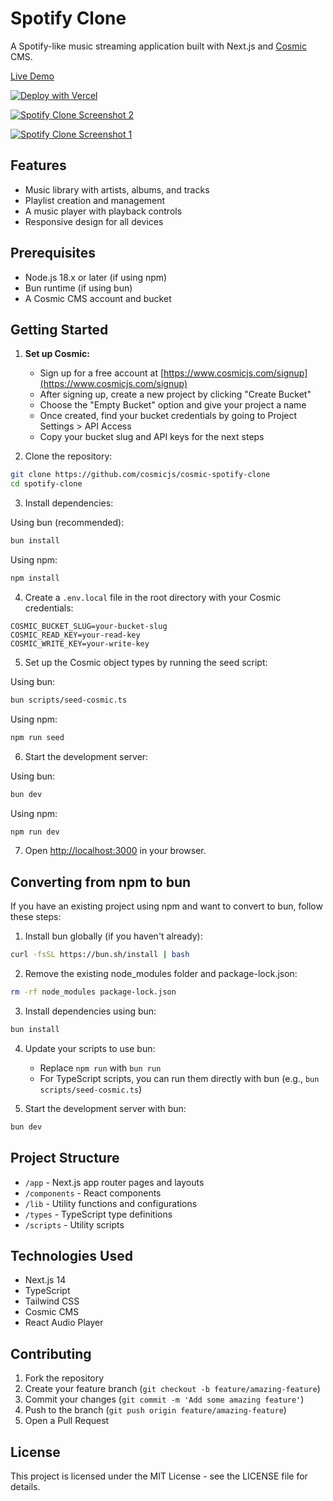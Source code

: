 # Spotify Clone

A Spotify-like music streaming application built with Next.js and [Cosmic](https://www.cosmicjs.com) CMS.

[Live Demo](https://cosmic-spotify-clone.vercel.app)

[![Deploy with Vercel](https://vercel.com/button)](https://vercel.com/new/clone?repository-url=https%3A%2F%2Fgithub.com%2Fcosmicjs%2Fcosmic-spotify-clone&env=COSMIC_BUCKET_SLUG,COSMIC_READ_KEY,COSMIC_WRITE_KEY&envDescription=Required%20API%20keys%20from%20Cosmic&envLink=https%3A%2F%2Fwww.cosmicjs.com%2Fdocs%2Fapi%2Fauthentication)

[![Spotify Clone Screenshot 2](https://imgix.cosmicjs.com/9d793800-05d7-11f0-993b-3bd041905fff-cosmic-spotify-2.png?w=1200&auto=format,compression)](https://cosmic-spotify-clone.vercel.app)

[![Spotify Clone Screenshot 1](https://imgix.cosmicjs.com/9d6784c0-05d7-11f0-993b-3bd041905fff-cosmic-spotify-1.png?w=1200&auto=format,compression)](https://cosmic-spotify-clone.vercel.app)

## Features

- Music library with artists, albums, and tracks
- Playlist creation and management
- A music player with playback controls
- Responsive design for all devices

## Prerequisites

- Node.js 18.x or later (if using npm)
- Bun runtime (if using bun)
- A Cosmic CMS account and bucket

## Getting Started

1. **Set up Cosmic:**

   - Sign up for a free account at [https://www.cosmicjs.com/signup](https://www.cosmicjs.com/signup)
   - After signing up, create a new project by clicking "Create Bucket"
   - Choose the "Empty Bucket" option and give your project a name
   - Once created, find your bucket credentials by going to Project Settings > API Access
   - Copy your bucket slug and API keys for the next steps

2. Clone the repository:

```bash
git clone https://github.com/cosmicjs/cosmic-spotify-clone
cd spotify-clone
```

3. Install dependencies:

Using bun (recommended):

```bash
bun install
```

Using npm:

```bash
npm install
```

4. Create a `.env.local` file in the root directory with your Cosmic credentials:

```env
COSMIC_BUCKET_SLUG=your-bucket-slug
COSMIC_READ_KEY=your-read-key
COSMIC_WRITE_KEY=your-write-key
```

5. Set up the Cosmic object types by running the seed script:

Using bun:

```bash
bun scripts/seed-cosmic.ts
```

Using npm:

```bash
npm run seed
```

6. Start the development server:

Using bun:

```bash
bun dev
```

Using npm:

```bash
npm run dev
```

7. Open [http://localhost:3000](http://localhost:3000) in your browser.

## Converting from npm to bun

If you have an existing project using npm and want to convert to bun, follow these steps:

1. Install bun globally (if you haven't already):

```bash
curl -fsSL https://bun.sh/install | bash
```

2. Remove the existing node_modules folder and package-lock.json:

```bash
rm -rf node_modules package-lock.json
```

3. Install dependencies using bun:

```bash
bun install
```

4. Update your scripts to use bun:

   - Replace `npm run` with `bun run`
   - For TypeScript scripts, you can run them directly with bun (e.g., `bun scripts/seed-cosmic.ts`)

5. Start the development server with bun:

```bash
bun dev
```

## Project Structure

- `/app` - Next.js app router pages and layouts
- `/components` - React components
- `/lib` - Utility functions and configurations
- `/types` - TypeScript type definitions
- `/scripts` - Utility scripts

## Technologies Used

- Next.js 14
- TypeScript
- Tailwind CSS
- Cosmic CMS
- React Audio Player

## Contributing

1. Fork the repository
2. Create your feature branch (`git checkout -b feature/amazing-feature`)
3. Commit your changes (`git commit -m 'Add some amazing feature'`)
4. Push to the branch (`git push origin feature/amazing-feature`)
5. Open a Pull Request

## License

This project is licensed under the MIT License - see the LICENSE file for details.
